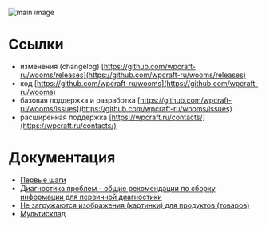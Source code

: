 ![main image](https://raw.githubusercontent.com/wpcraft-ru/wooms/master/screenshots/screenshot-1.gif)

# Ссылки
- изменения (changelog) [https://github.com/wpcraft-ru/wooms/releases](https://github.com/wpcraft-ru/wooms/releases)
- код [https://github.com/wpcraft-ru/wooms](https://github.com/wpcraft-ru/wooms)
- базовая поддержка и разработка [https://github.com/wpcraft-ru/wooms/issues](https://github.com/wpcraft-ru/wooms/issues)
- расширенная поддержка [https://wpcraft.ru/contacts/](https://wpcraft.ru/contacts/)

# Документация
- [Первые шаги](https://github.com/wpcraft-ru/wooms/wiki/GettingStarted)
- [Диагностика проблем - общие рекомендации по сборку информации для первичной диагностики](https://github.com/wpcraft-ru/wooms/wiki/Diagnostics)
- [Не загружаются изображения (картинки) для продуктов (товаров)](https://github.com/wpcraft-ru/wooms/wiki/ImagesNotLoaded)
- [Мультисклад](https://github.com/wpcraft-ru/wooms/wiki/MultiWarehouse)
